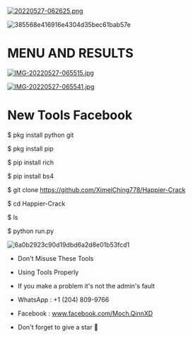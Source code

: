 [![20220527-062625.png](https://i.postimg.cc/j28fXQw9/20220527-062625.png)](https://postimg.cc/m1HhZ9SN)


![385568e416916e4304d35bec61bab57e](https://user-images.githubusercontent.com/102127928/170595214-e1cfcdbd-32c6-4d8d-a41c-d7236ce0fb60.gif)

# MENU AND RESULTS
[![IMG-20220527-065515.jpg](https://i.postimg.cc/x874ZmBx/IMG-20220527-065515.jpg)](https://postimg.cc/Mf75Mn6V)

[![IMG-20220527-065541.jpg](https://i.postimg.cc/d0mg0LT3/IMG-20220527-065541.jpg)](https://postimg.cc/p9rsGVCM)



# New Tools Facebook

$ pkg install python git

$ pkg install pip

$ pip install rich

$ pip install bs4

$ git clone https://github.com/XimeiChing778/Happier-Crack

$ cd Happier-Crack

$ ls

$ python run.py


![6a0b2923c90d19dbd6a2d8e01b53fcd1](https://user-images.githubusercontent.com/102127928/170594358-7a486f2a-1708-49be-b19a-121b7330aaf9.gif)

- Don't Misuse These Tools 
- Using Tools Properly 
- If you make a problem it's not the admin's fault

- WhatsApp : +1 (204) 809-9766
- Facebook : www.facebook.com/Moch.QinnXD

- Don't forget to give a star 🌟

